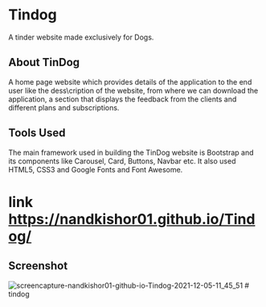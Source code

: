 # Tindog

A tinder website made exclusively for Dogs.

## About TinDog

A home page website which provides details of the application to the end user like the dess\cription of the website, from where we can download the application, a section that displays the feedback from the clients and different plans and subscriptions.

## Tools Used

The main framework used in building the TinDog website is Bootstrap and its components like Carousel, Card, Buttons, Navbar etc. It also used HTML5, CSS3 and Google Fonts and Font Awesome.
# link https://nandkishor01.github.io/Tindog/

## Screenshot

![screencapture-nandkishor01-github-io-Tindog-2021-12-05-11_45_51](https://user-images.githubusercontent.com/80894008/144742266-4cef0206-accf-4748-8020-644e158405cc.png)
#   t i n d o g  
 